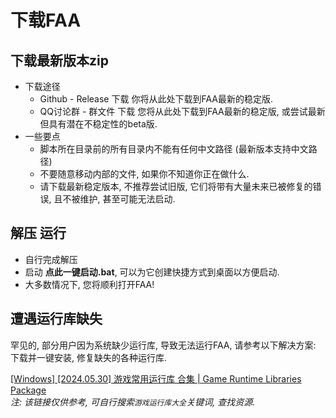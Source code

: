 # 下载FAA

## 下载最新版本zip

* 下载途径
  * Github - Release 下载  你将从此处下载到FAA最新的稳定版.
  * QQ讨论群 - 群文件 下载 您将从此处下载到FAA最新的稳定版, 或尝试最新但具有潜在不稳定性的beta版.
* 一些要点
  * 脚本所在目录前的所有目录内不能有任何中文路径 (最新版本支持中文路径)
  * 不要随意移动内部的文件, 如果你不知道你正在做什么.
  * 请下载最新稳定版本, 不推荐尝试旧版, 它们将带有大量未来已被修复的错误, 且不被维护, 甚至可能无法启动.

## 解压 运行

* 自行完成解压
* 启动 **点此一键启动.bat**, 可以为它创建快捷方式到桌面以方便启动.
* 大多数情况下, 您将顺利打开FAA!

## 遭遇运行库缺失

罕见的, 部分用户因为系统缺少运行库, 导致无法运行FAA, 请参考以下解决方案:  
下载并一键安装, 修复缺失的各种运行库.  

[[Windows] [2024.05.30] 游戏常用运行库 合集 | Game Runtime Libraries Package](https://www.52pojie.cn/thread-1916914-1-1.html)  
*注: 该链接仅供参考, 可自行搜索`游戏运行库大全`关键词, 查找资源.*
